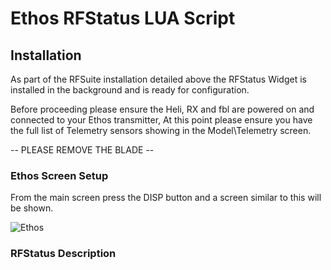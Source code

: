 # Ethos RFStatus LUA Script

## Installation

As part of the RFSuite installation detailed above the RFStatus Widget is installed in the background and is ready for configuration.

Before proceeding please ensure the Heli, RX and fbl are powered on and connected to your Ethos transmitter, At this point please ensure you have the full list of Telemetry sensors showing in the Model\Telemetry screen. 

-- PLEASE REMOVE THE BLADE --


### Ethos Screen Setup

From the main screen press the DISP button and a screen similar to this will be shown.

![Ethos](./img/Main_Screen_2.jpg)




### RFStatus Description
